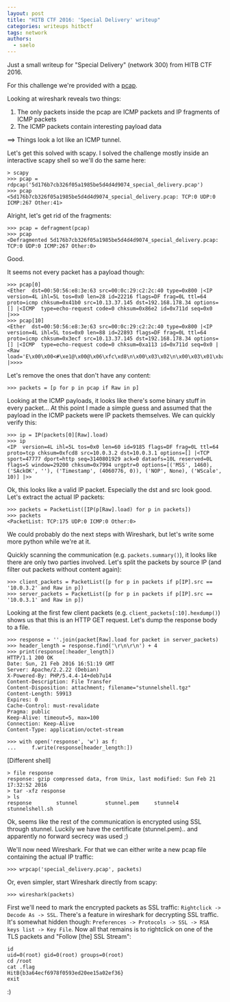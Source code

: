 ```yaml
---
layout: post
title: "HITB CTF 2016: 'Special Delivery' writeup"
categories: writeups hitbctf
tags: network
authors:
  - saelo
---
```


Just a small writeup for "Special Delivery" (network 300) from HITB CTF 2016.

For this challenge we're provided with a [pcap](https://github.com/kitctf/writeups/raw/master/hitb2016/special_delivery/5d176b7cb326f05a1985be5d4d4d9074_special_delivery.pcap).

Looking at wireshark reveals two things:

1. The only packets inside the pcap are ICMP packets and IP fragments of ICMP packets
2. The ICMP packets contain interesting payload data

==> Things look a lot like an ICMP tunnel.

Let's get this solved with scapy. I solved the challenge mostly inside an interactive scapy shell so we'll do the same here:

    > scapy
    >>> pcap = rdpcap('5d176b7cb326f05a1985be5d4d4d9074_special_delivery.pcap')
    >>> pcap
    <5d176b7cb326f05a1985be5d4d4d9074_special_delivery.pcap: TCP:0 UDP:0 ICMP:267 Other:41>

Alright, let's get rid of the fragments:

    >>> pcap = defragment(pcap)
    >>> pcap
    <Defragmented 5d176b7cb326f05a1985be5d4d4d9074_special_delivery.pcap: TCP:0 UDP:0 ICMP:267 Other:0>

Good.

It seems not every packet has a payload though:

    >>> pcap[0]
    <Ether  dst=00:50:56:e8:3e:63 src=00:0c:29:c2:2c:40 type=0x800 |<IP  version=4L ihl=5L tos=0x0 len=28 id=22216 flags=DF frag=0L ttl=64 proto=icmp chksum=0x41b0 src=10.13.37.145 dst=192.168.178.34 options=[] |<ICMP  type=echo-request code=0 chksum=0x86e2 id=0x711d seq=0x0 |>>>
    >>> pcap[10]
    <Ether  dst=00:50:56:e8:3e:63 src=00:0c:29:c2:2c:40 type=0x800 |<IP  version=4L ihl=5L tos=0x0 len=88 id=22893 flags=DF frag=0L ttl=64 proto=icmp chksum=0x3ecf src=10.13.37.145 dst=192.168.178.34 options=[] |<ICMP  type=echo-request code=0 chksum=0xa113 id=0x711d seq=0x0 |<Raw  load='E\x00\x00<#\xe1@\x00@\x06\xfc\xd8\n\x00\x03\x02\n\x00\x03\x01\xba\xa1\x00P\xbb4\xd5\x89\x00\x00\x00\x00\xa0\x02r\x10y\x94\x00\x00\x02\x04\x05\xb4\x04\x02\x08\n\x00=\xf6h\x00\x00\x00\x00\x01\x03\x03\n' |>>>>

Let's remove the ones that don't have any content:

    >>> packets = [p for p in pcap if Raw in p]

Looking at the ICMP payloads, it looks like there's some binary stuff in every packet...
At this point I made a simple guess and assumed that the payload in the ICMP packets were IP packets themselves.
We can quickly verify this:

    >>> ip = IP(packets[0][Raw].load)
    >>> ip
    <IP  version=4L ihl=5L tos=0x0 len=60 id=9185 flags=DF frag=0L ttl=64 proto=tcp chksum=0xfcd8 src=10.0.3.2 dst=10.0.3.1 options=[] |<TCP  sport=47777 dport=http seq=3140801929 ack=0 dataofs=10L reserved=0L flags=S window=29200 chksum=0x7994 urgptr=0 options=[('MSS', 1460), ('SAckOK', ''), ('Timestamp', (4060776, 0)), ('NOP', None), ('WScale', 10)] |>>

Ok, this looks like a valid IP packet. Especially the dst and src look good.
Let's extract the actual IP packets:

    >>> packets = PacketList([IP(p[Raw].load) for p in packets])
    >>> packets
    <PacketList: TCP:175 UDP:0 ICMP:0 Other:0>

We could probably do the next steps with Wireshark, but let's write some more python while we're at it.

Quickly scanning the communication (e.g. `packets.summary()`), it looks like there are only two parties involved.
Let's split the packets by source IP (and filter out packets without content again):

    >>> client_packets = PacketList([p for p in packets if p[IP].src == '10.0.3.2' and Raw in p])
    >>> server_packets = PacketList([p for p in packets if p[IP].src == '10.0.3.1' and Raw in p])

Looking at the first few client packets (e.g. `client_packets[:10].hexdump()`) shows us that this is an HTTP GET request. Let's dump the response body to a file.

    >>> response = ''.join(packet[Raw].load for packet in server_packets)
    >>> header_length = response.find('\r\n\r\n') + 4
    >>> print(response[:header_length])
    HTTP/1.1 200 OK
    Date: Sun, 21 Feb 2016 16:51:19 GMT
    Server: Apache/2.2.22 (Debian)
    X-Powered-By: PHP/5.4.4-14+deb7u14
    Content-Description: File Transfer
    Content-Disposition: attachment; filename="stunnelshell.tgz"
    Content-Length: 59913
    Expires: 0
    Cache-Control: must-revalidate
    Pragma: public
    Keep-Alive: timeout=5, max=100
    Connection: Keep-Alive
    Content-Type: application/octet-stream

    >>> with open('response', 'w') as f:
    ...     f.write(response[header_length:])

[Different shell]
 
    > file response
    response: gzip compressed data, from Unix, last modified: Sun Feb 21 17:32:52 2016
    > tar -xfz response
    > ls
    response        stunnel         stunnel.pem     stunnel4        stunnelshell.sh

Ok, seems like the rest of the communication is encrypted using SSL through stunnel. Luckily we have the certificate (stunnel.pem).. and apparently no forward secrecy was used ;)

We'll now need Wireshark. For that we can either write a new pcap file containing the actual IP traffic:

    >>> wrpcap('special_delivery.pcap', packets)

Or, even simpler, start Wireshark directly from scapy:

    >>> wireshark(packets)

First we'll need to mark the encrypted packets as SSL traffic: `Rightclick -> Decode As -> SSL`.
There's a feature in wireshark for decrypting SSL traffic. It's somewhat hidden though: `Preferences -> Protocols -> SSL -> RSA keys list -> Key File`.
Now all that remains is to rightclick on one of the TLS packets and "Follow [the] SSL Stream":

    id
    uid=0(root) gid=0(root) groups=0(root)
    cd /root
    cat .flag
    HitB{b3a64ecf6978f0593ed20ee15a02ef36}
    exit

:)
